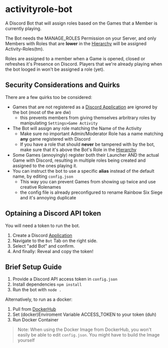 # activityrole-bot
A Discord Bot that will assign roles based on the Games that a Member is currently playing.

The Bot needs the MANAGE_ROLES Permission on your Server, and only Members with Roles that are **lower** in the [Hierarchy](https://support.discordapp.com/hc/en-us/articles/214836687-Role-Management-101) will be assigned Activity-Roles(tm).

Roles are assigned to a member when a Game is opened, closed or refreshes it's Presence on Discord. 
Players that we're already playing when the bot looged in won't be assigned a role (yet).

## Security Considerations and Quirks
There are a few quirks too be considered:
- Games that are not registered as a [Discord Application](https://discordapp.com/developers/docs/intro) are ignored by the bot (most of the are dw)
  - this prevents members from giving themselves arbritrary roles by manipulating `Settings>Game Activity`
- The Bot will assign any role matching the Name of the Activity
  - Make sure no important Admin/Moderator Role has a name matching **any** game registered with Discord
  - If you have a role that should **never** be tampered with by the bot, make sure that it's above the Bot's Role in the [Hierarchy](https://support.discordapp.com/hc/en-us/articles/214836687-Role-Management-101)
- Some Games (annoyingly) register both their Launcher AND the actual Game with Discord, resulting in multiple roles being created and assigned to the ones playing it.
- You can instruct the bot to use a specific **alias** instead of the default name, by editing `config.json`
  - This way you can prevent Games from showing up twice and use creative Rolenames
  - the config file is already preconfigured to rename Rainbow Six Siege and it's annoying duplicate

## Optaining a Discord API token
You will need a token to run the bot.
1. Create a Discord [Application](https://discordapp.com/developers/applications)
2. Navigate to the `Bot` Tab on the right side.
3. Select "add Bot" and confirm.
4. And finally: Reveal and copy the token!

## Brief Setup Guide
1. Provide a Discord API access token in `config.json`
2. Install dependencies `npm install`
3. Run the bot with `node .`

Alternatively, to run as a docker:
1. Pull from [DockerHub](https://hub.docker.com/r/drkslv/activityrole-bot)
2. Set (docker)Enviroment Variable ACCESS_TOKEN to your token (duh)
3. Run Docker Container

> Note: When using the Docker Image from DockerHub, you won't easily be able to edit `config.json`.
>       You might have to build the Image yourself
